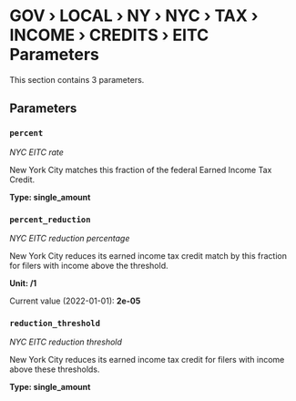 # GOV › LOCAL › NY › NYC › TAX › INCOME › CREDITS › EITC Parameters

This section contains 3 parameters.

## Parameters

### `percent`
*NYC EITC rate*

New York City matches this fraction of the federal Earned Income Tax Credit.

**Type: single_amount**


### `percent_reduction`
*NYC EITC reduction percentage*

New York City reduces its earned income tax credit match by this fraction for filers with income above the threshold.

**Unit: /1**

Current value (2022-01-01): **2e-05**


### `reduction_threshold`
*NYC EITC reduction threshold*

New York City reduces its earned income tax credit for filers with income above these thresholds.

**Type: single_amount**

